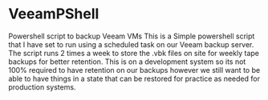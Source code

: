 # VeeamPShell
Powershell script to backup Veeam VMs
This is a Simple powershell script that I have set to run using a scheduled task on our Veeam backup server.
The script runs 2 times a week to store the .vbk files on site for weekly tape backups for better retention.
This is on a development system so its not 100% required to have retention on our backups however we still 
want to be able to have things in a state that can be restored for practice as needed for production systems.
